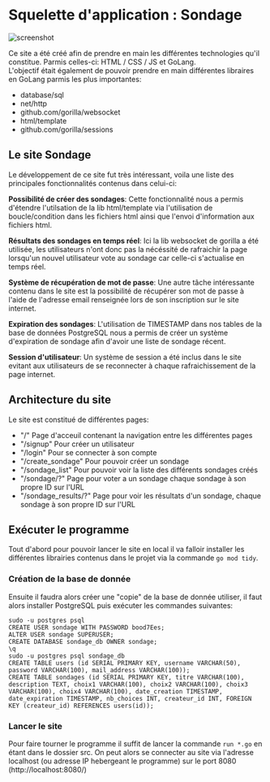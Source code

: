 # Squelette d'application : Sondage

![screenshot](screenshots/screen_home.png)

Ce site a été créé afin de prendre en main les différentes technologies qu'il constitue. Parmis celles-ci: HTML / CSS / JS et GoLang.<br/>
L'objectif était également de pouvoir prendre en main différentes libraires en GoLang parmis les plus importantes:
- database/sql
- net/http
- github.com/gorilla/websocket
- html/template
- github.com/gorilla/sessions

## Le site Sondage

Le développement de ce site fut très intéressant, voila une liste des principales fonctionnalités contenus dans celui-ci:

__Possibilité de créer des sondages__: Cette fonctionnalité nous a permis d'étendre l'utilsation de la lib html/template via l'utilisation de boucle/condition dans les fichiers html ainsi que l'envoi d'information aux fichiers html.

__Résultats des sondages en temps réel__: Ici la lib websocket de gorilla a été utilisée, les utilisateurs n'ont donc pas la nécéssité de rafraichir la page lorsqu'un nouvel utilisateur vote au sondage car celle-ci s'actualise en temps réel.

__Système de récupération de mot de passe__: Une autre tâche intéressante contenu dans le site est la possibilité de récupérer son mot de passe à l'aide de l'adresse email renseignée lors de son inscription sur le site internet.

__Expiration des sondages__: L'utilisation de TIMESTAMP dans nos tables de la base de données PostgreSQL nous a permis de créer un système d'expiration de sondage afin d'avoir une liste de sondage récent.

__Session d'utilisateur__: Un système de session a été inclus dans le site evitant aux utilisateurs de se reconnecter à chaque rafraichissement de la page internet.

## Architecture du site

Le site est constitué de différentes pages:

- "/" Page d'acceuil contenant la navigation entre les différentes pages
- "/signup" Pour créer un utilisateur
- "/login" Pour se connecter à son compte
- "/create_sondage" Pour pouvoir créer un sondage
- "/sondage_list" Pour pouvoir voir la liste des différents sondages créés
- "/sondage/?" Page pour voter a un sondage chaque sondage à son propre ID sur l'URL
- "/sondage_results/?" Page pour voir les résultats d'un sondage, chaque sondage à son propre ID sur l'URL

## Exécuter le programme

Tout d'abord pour pouvoir lancer le site en local il va falloir installer les différentes librairies contenus dans le projet via la commande `go mod tidy`.

### Création de la base de donnée 

Ensuite il faudra alors créer une "copie" de la base de donnée utiliser, il faut alors installer PostgreSQL puis exécuter les commandes suivantes:

`sudo -u postgres psql`<br/>
`CREATE USER sondage WITH PASSWORD bood7Ees;`<br/>
`ALTER USER sondage SUPERUSER;`<br/>
`CREATE DATABASE sondage_db OWNER sondage;`<br/>
`\q`<br/>
`sudo -u postgres psql sondage_db`<br/>
`CREATE TABLE users (id SERIAL PRIMARY KEY, username VARCHAR(50), password VARCHAR(100), mail_address VARCHAR(100));`<br/>
`CREATE TABLE sondages (id SERIAL PRIMARY KEY, titre VARCHAR(100), description TEXT, choix1 VARCHAR(100), choix2 VARCHAR(100), choix3 VARCHAR(100), choix4 VARCHAR(100), date_creation TIMESTAMP, date_expiration TIMESTAMP, nb_choices INT, createur_id INT, FOREIGN KEY (createur_id) REFERENCES users(id));`

### Lancer le site

Pour faire tourner le programme il suffit de lancer la commande `run *.go` en étant dans le dossier src. On peut alors se connecter au site via l'adresse localhost (ou adresse IP hebergeant le programme) sur le port 8080
(http://localhost:8080/)